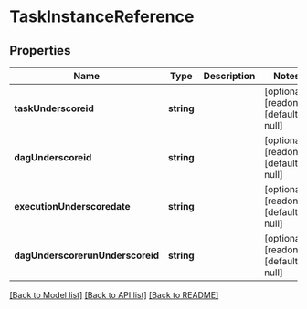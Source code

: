 # TaskInstanceReference

## Properties
Name | Type | Description | Notes
------------ | ------------- | ------------- | -------------
**taskUnderscoreid** | **string** |  | [optional] [readonly] [default to null]
**dagUnderscoreid** | **string** |  | [optional] [readonly] [default to null]
**executionUnderscoredate** | **string** |  | [optional] [readonly] [default to null]
**dagUnderscorerunUnderscoreid** | **string** |  | [optional] [readonly] [default to null]

[[Back to Model list]](../README.md#documentation-for-models) [[Back to API list]](../README.md#documentation-for-api-endpoints) [[Back to README]](../README.md)


